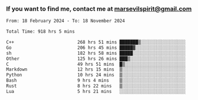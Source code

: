 ### If you want to find me, contact me at marsevilspirit@gmail.com

<!--
**marsevilspirit/marsevilspirit** is a ✨ _special_ ✨ repository because its `README.md` (this file) appears on your GitHub profile.

Here are some ideas to get you started:

- 🔭 I’m currently working on ...
- 🌱 I’m currently learning ...
- 👯 I’m looking to collaborate on ...
- 🤔 I’m looking for help with ...
- 💬 Ask me about ...
- 📫 How to reach me: ...
- 😄 Pronouns: ...
- ⚡ Fun fact: ...
-->
<!--START_SECTION:waka-->

```txt
From: 18 February 2024 - To: 18 November 2024

Total Time: 918 hrs 5 mins

C++                        268 hrs 51 mins ███████▒░░░░░░░░░░░░░░░░░   29.28 %
Go                         206 hrs 45 mins █████▓░░░░░░░░░░░░░░░░░░░   22.52 %
sh                         182 hrs 58 mins █████░░░░░░░░░░░░░░░░░░░░   19.93 %
Other                      125 hrs 26 mins ███▒░░░░░░░░░░░░░░░░░░░░░   13.66 %
C                          49 hrs 51 mins  █▒░░░░░░░░░░░░░░░░░░░░░░░   05.43 %
Markdown                   12 hrs 15 mins  ▒░░░░░░░░░░░░░░░░░░░░░░░░   01.33 %
Python                     10 hrs 24 mins  ▒░░░░░░░░░░░░░░░░░░░░░░░░   01.13 %
Bash                       9 hrs 4 mins    ▒░░░░░░░░░░░░░░░░░░░░░░░░   00.99 %
Rust                       8 hrs 22 mins   ▒░░░░░░░░░░░░░░░░░░░░░░░░   00.91 %
Lua                        5 hrs 21 mins   ░░░░░░░░░░░░░░░░░░░░░░░░░   00.58 %
```

<!--END_SECTION:waka-->
